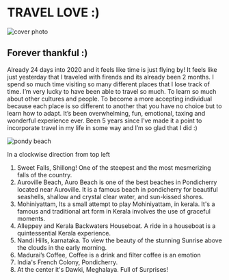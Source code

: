 # TRAVEL LOVE :)
![cover photo](https://res.cloudinary.com/dost68x1y/image/upload/v1579917212/samples/sample/1_ardybn.jpg)

## Forever thankful :)
Already 24 days into 2020 and it feels like time is just flying by! It feels like just yesterday that I traveled with firends and its already been 2 months. I spend so much time visiting so many different places that I lose track of time. I’m very lucky to have been able to travel so much. To learn so much about other cultures and people. To become a more accepting individual because each place is so different to another that you have no choice but to learn how to adapt. It’s been overwhelming, fun, emotional, taxing and wonderful experience ever. Been 5 years since I’ve made it a point to incorporate travel in my life in some way and I’m so glad that I did :)

![pondy beach](https://res.cloudinary.com/dost68x1y/image/upload/v1579918337/samples/sample/BeFunky-collage_dmjeci.jpg)

In a clockwise direction from top left
1. Sweet Falls, Shillong! One of the steepest and the most mesmerizing falls of the country.
1. Auroville Beach, Auro Beach is one of the best beaches in Pondicherry located near Auroville. It is a famous beach in pondicherry for beautiful seashells, shallow and crystal clear water, and sun-kissed shores.
1. Mohiniyattam, Its a small attempt to play Mohiniyattam, in kerala. It's a famous and traditional art form in Kerala involves the use of graceful moments.
1. Alleppey and Kerala Backwaters Houseboat. A ride in a houseboat is a quintessential Kerala experience.
1. Nandi Hills, karnataka. To view the beauty of the stunning Sunrise above the clouds in the early morning.
1. Madurai’s Coffee, Coffee is a drink and filter coffee is an emotion
1. India's French Colony, Pondicherry.
1. At the center it's Dawki, Meghalaya. Full of Surprises!
